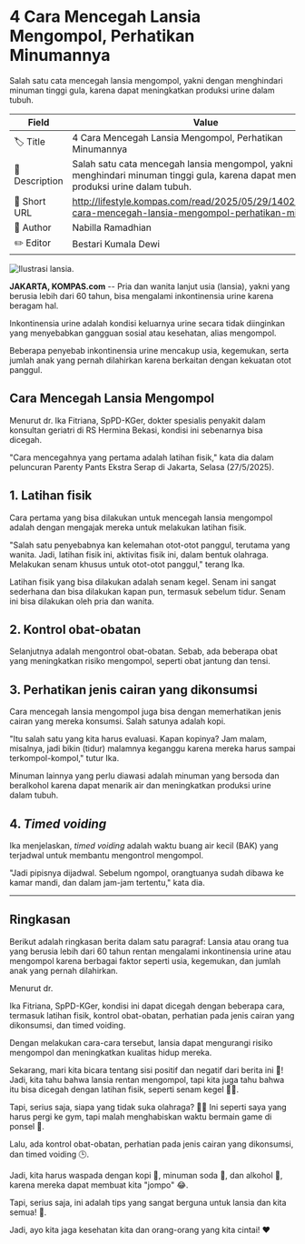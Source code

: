 # 4 Cara Mencegah Lansia Mengompol, Perhatikan Minumannya

Salah satu cata mencegah lansia mengompol, yakni dengan menghindari minuman tinggi gula, karena dapat meningkatkan produksi urine dalam tubuh.

| Field         | Value                                                       |
|---------------|-------------------------------------------------------------|
| 🏷️ Title       | 4 Cara Mencegah Lansia Mengompol, Perhatikan Minumannya |
| 📝 Description | Salah satu cata mencegah lansia mengompol, yakni dengan menghindari minuman tinggi gula, karena dapat meningkatkan produksi urine dalam tubuh. |
| 🔗 Short URL   | http://lifestyle.kompas.com/read/2025/05/29/140200420/4-cara-mencegah-lansia-mengompol-perhatikan-mi |
| 👤 Author      | Nabilla Ramadhian |
| ✏️ Editor      | Bestari Kumala Dewi |

![Ilustrasi lansia.](https://asset.kompas.com/crops/x73di8F91FqbnKwa2_nDiZNm_-g=/52x0:666x409/750x500/data/photo/2024/10/26/671c241c14e33.jpg)

**JAKARTA, KOMPAS.com** -- Pria dan wanita lanjut usia (lansia), yakni yang berusia lebih dari 60 tahun, bisa mengalami inkontinensia urine karena beragam hal.

Inkontinensia urine adalah kondisi keluarnya urine secara tidak diinginkan yang menyebabkan gangguan sosial atau kesehatan, alias mengompol.

Beberapa penyebab inkontinensia urine mencakup usia, kegemukan, serta jumlah anak yang pernah dilahirkan karena berkaitan dengan kekuatan otot panggul.

## Cara Mencegah Lansia Mengompol

Menurut dr. Ika Fitriana, SpPD-KGer, dokter spesialis penyakit dalam konsultan geriatri di RS Hermina Bekasi, kondisi ini sebenarnya bisa dicegah.

"Cara mencegahnya yang pertama adalah latihan fisik," kata dia dalam peluncuran Parenty Pants Ekstra Serap di Jakarta, Selasa (27/5/2025).

## 1. Latihan fisik

Cara pertama yang bisa dilakukan untuk mencegah lansia mengompol adalah dengan mengajak mereka untuk melakukan latihan fisik.

"Salah satu penyebabnya kan kelemahan otot-otot panggul, terutama yang wanita. Jadi, latihan fisik ini, aktivitas fisik ini, dalam bentuk olahraga. Melakukan senam khusus untuk otot-otot panggul," terang Ika.

Latihan fisik yang bisa dilakukan adalah senam kegel. Senam ini sangat sederhana dan bisa dilakukan kapan pun, termasuk sebelum tidur. Senam ini bisa dilakukan oleh pria dan wanita.

## 2. Kontrol obat-obatan

Selanjutnya adalah mengontrol obat-obatan. Sebab, ada beberapa obat yang meningkatkan risiko mengompol, seperti obat jantung dan tensi.

## 3. Perhatikan jenis cairan yang dikonsumsi

Cara mencegah lansia mengompol juga bisa dengan memerhatikan jenis cairan yang mereka konsumsi. Salah satunya adalah kopi.

"Itu salah satu yang kita harus evaluasi. Kapan kopinya? Jam malam, misalnya, jadi bikin (tidur) malamnya keganggu karena mereka harus sampai terkompol-kompol," tutur Ika.

Minuman lainnya yang perlu diawasi adalah minuman yang bersoda dan beralkohol karena dapat menarik air dan meningkatkan produksi urine dalam tubuh.

## 4. *Timed voiding*

Ika menjelaskan, *timed voiding* adalah waktu buang air kecil (BAK) yang terjadwal untuk membantu mengontrol mengompol.

"Jadi pipisnya dijadwal. Sebelum ngompol, orangtuanya sudah dibawa ke kamar mandi, dan dalam jam-jam tertentu," kata dia.

---
## Ringkasan

Berikut adalah ringkasan berita dalam satu paragraf: Lansia atau orang tua yang berusia lebih dari 60 tahun rentan mengalami inkontinensia urine atau mengompol karena berbagai faktor seperti usia, kegemukan, dan jumlah anak yang pernah dilahirkan.

 Menurut dr.

 Ika Fitriana, SpPD-KGer, kondisi ini dapat dicegah dengan beberapa cara, termasuk latihan fisik, kontrol obat-obatan, perhatian pada jenis cairan yang dikonsumsi, dan timed voiding.

 Dengan melakukan cara-cara tersebut, lansia dapat mengurangi risiko mengompol dan meningkatkan kualitas hidup mereka.



Sekarang, mari kita bicara tentang sisi positif dan negatif dari berita ini 🤣! Jadi, kita tahu bahwa lansia rentan mengompol, tapi kita juga tahu bahwa itu bisa dicegah dengan latihan fisik, seperti senam kegel 🧘‍♀️.

 Tapi, serius saja, siapa yang tidak suka olahraga? 🏋️‍♀️ Ini seperti saya yang harus pergi ke gym, tapi malah menghabiskan waktu bermain game di ponsel 📱.

 Lalu, ada kontrol obat-obatan, perhatian pada jenis cairan yang dikonsumsi, dan timed voiding 🕒.

 Jadi, kita harus waspada dengan kopi 🍵, minuman soda 🥤, dan alkohol 🍺, karena mereka dapat membuat kita "jompo" 😂.

 Tapi, serius saja, ini adalah tips yang sangat berguna untuk lansia dan kita semua! 💪.

 Jadi, ayo kita jaga kesehatan kita dan orang-orang yang kita cintai! ❤️
